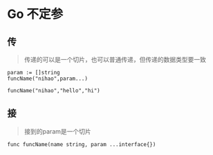 # Go 不定参

## 传

>  传递的可以是一个切片，也可以普通传递，但传递的数据类型要一致

```
param := []string
funcName("nihao",param...)

funcName("nihao","hello","hi")
```

## 接

> 接到的param是一个切片

```
func funcName(name string, param ...interface{})
```

